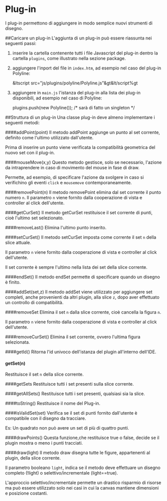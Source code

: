 Plug-in
=======
I plug-in permettono di aggiungere in modo semplice nuovi strumenti di disegno.

##Caricare un plug-in
L'aggiunta di un plug-in può essere riassunta nei seguenti passi:

1. inserire la cartella contenente tutti i file Javascript del plug-in dentro la cartella `plugins`, come illustrato nella sezione package.

2. aggiungere l'inport del file in `index.htm`, ad esempio nel caso del plug-in Polyline:

    &ltscript src="js/plugins/polyline/Polyline.js"&gt&lt/script%gt

3. aggiungere in `main.js` l'istanza del plug-in alla lista dei plug-in disponibili, ad esempio nel caso di Polyline:

    plugins.push(new Polyline()); /* sarà di fatto un singleton */

##Struttura di un plug-in
Una classe plug-in deve almeno implementare i seguenti metodi:

####addPoint(point)
Il metodo addPoint aggiunge un punto al set corrente, definito come l'ultimo utilizzato dall'utente.

Prima di inserire un punto viene verificata la compatibilità geometrica del nuovo set con il plug-in.

####mouseMove(x,y)
Questo metodo gestisce, solo se necessario, l'azione da intraprendere in caso di movimento del mouse in fase di draw.

Permette, ad esempio, di specificare l'azione da svolgere in caso si verifichino gli eventi `click` e `mousemove` contemporaneamente.

####removePoint(n)
Il metodo removePoint elimina dal set corrente il punto numero `n`.
Il parametro `n` viene fornito dalla cooperazione di vista e controller al click dell'utente.

####getCurSet()
Il metodo getCurSet restituisce il set corrente di punti, cioè l'ultimo set selezionato.

####removeLast()
Elimina l'ultimo punto inserito.

####setCurSet()
Il metodo setCurSet imposta come corrente il set `n` della slice attuale.

Il parametro `n` viene fornito dalla cooperazione di vista e controller al click dell'utente.

Il set corrente è sempre l'ultimo nella lista dei set della slice corrente.

####endSet()
Il metodo endSet permette di specificare quando un disegno è finito.

####addSet(set,z)
Il metodo addSet viene utilizzato per aggiungere set completi, anche provenienti da altri plugin, alla slice `z`, dopo aver effettuato un controllo di compatibilità.

####removeSet
Elimina il set `n` dalla slice corrente, cioè cancella la figura `n`.

Il parametro `n` viene fornito dalla cooperazione di vista e controller al click dell'utente.

####removeCurSet()
Elimina il set corrente, ovvero l'ultima figura selezionata.

####getId()
Ritorna l'id univoco dell'istanza del plugin all'interno dell'IDE.

#### getSet(n)
Restituisce il set `n` della slice corrente.

####getSets
Restituisce tutti i set presenti sulla slice corrente.

####getAllSets()
Restituisce tutti i set presenti, qualsiasi sia la slice.

####toString()
Restituisce il nome del Plug-in.

####isValidSet(set)
Verifica se il set di punti fornito dall'utente è compatibile con il disegno da tracciare.

Es: Un quadrato non può avere un set di più di quattro punti.

####drawPoints()
Questa funzione,che restituisce true o false, decide se il plugin mostra o meno i punti tracciati.

####draw(light)
Il metodo draw disegna tutte le figure, appartenenti al plugin, della slice corrente.

Il parametro booleano `light`, indica se il metodo deve effettuare un disegno completo (!light) o selettivo/incrementale (light==true).

L'approccio selettivo/incrementale permette un drastico risparmio di risorse ma può essere utilizzato solo nei casi in cui la canvas mantiene dimensioni e posizione costanti.